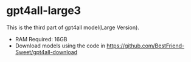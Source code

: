 # gpt4all-large3

This is the third part of gpt4all model(Large Version).

- RAM Required: 16GB
- Download models using the code in https://github.com/BestFriend-Sweet/gpt4all-download
